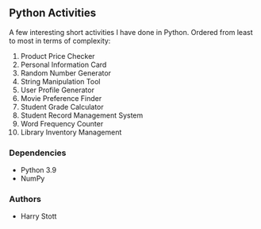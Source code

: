 <h2>Python Activities</h2>
A few interesting short activities I have done in Python.
Ordered from least to most in terms of complexity:

  <ol>
    <li>Product Price Checker</li>
    <li>Personal Information Card</li>
    <li>Random Number Generator</li>
    <li>String Manipulation Tool</li>
    <li>User Profile Generator</li>
    <li>Movie Preference Finder</li>
    <li>Student Grade Calculator</li>
    <li>Student Record Management System</li>
    <li>Word Frequency Counter</li>
    <li>Library Inventory Management</li>
  </ol>


<h3>Dependencies</h3>
  <ul>
    <li>Python 3.9</li> 
    <li>NumPy</li>
  </ul>

<h3>Authors</h3>
  <ul>
    <li>Harry Stott</li> 
  </ul>
